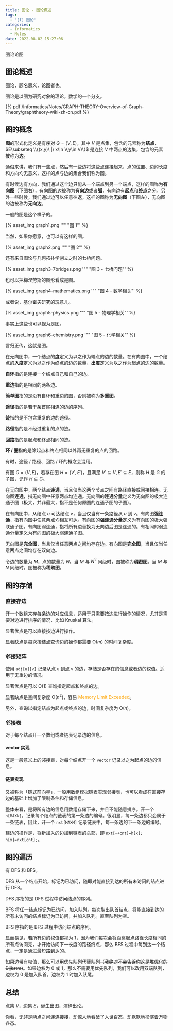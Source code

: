```yaml
---
title: 图论 - 图论概述
tags:
  - '[I] 图论'
categories:
  - Informatics
  - Notes
date: 2022-08-02 15:27:06
---
```



图论论图

<!--more-->

## 图论概述

图论，顾名思义，论图者也。

图论是以图为研究对象的理论，数学的一个分支。

{% pdf /Informatics/Notes/GRAPH-THEORY-Overview-of-Graph-Theory/graphtheory-wiki-zh-cn.pdf %}

## 图的概念

**图**的形式化定义是有序对 $G=(V,E)$，其中 $V$ 是点集，包含的元素称为**结点**，$E\subseteq \\{(x,y)\ |\ x\in V,y\in V\\}$ 是连接 $V$ 中两点的边集，包含的元素被称为**边**。

通俗来讲，我们有一些点，然后有一些边将这些点连接起来，点的位置、边的长度和方向均无意义，这样的点与边的集合我们称为图。

有时候边有方向，我们通过这个边只能从一个端点到另一个端点，这样的图称为**有向图**（下图右），有向图的边被称为**有向边**或者**弧**，有向边有**起点**和**终点**之分。另外一些时候，我们通过边可以任意往返，这样的图称为**无向图**（下图左），无向图的边被称为**无向边**。

一般的图是这个样子的。

{% asset_img graph1.png '"" "图 1"' %}

当然，如果你愿意，也可以有这样的图。

{% asset_img graph2.png '"" "图 2"' %}

还有来自图论与几何拓扑学创立之时的七桥问题。

{% asset_img graph3-7bridges.png '"" "图 3 - 七桥问题"' %}

也可以把梅涅劳斯的图形看成是图。

{% asset_img graph4-mathematics.png '"" "图 4 - 数学相关"' %}

或者说，基尔霍夫研究的玩意儿。

{% asset_img graph5-physics.png '"" "图 5 - 物理学相关"' %}

事实上这些也可以视为是图。

{% asset_img graph6-chemistry.png '"" "图 5 - 化学相关"' %}

言归正传，这就是图。

在无向图中，一个结点的**度**定义为以之作为端点的边的数量。在有向图中，一个结点的**入度**定义为以之作为终点的边的数量，**出度**定义为以之作为起点的边的数量。

**自环**指的是连接一个结点自己和自己的边。

**重边**指的是相同的两条边。

**简单图**指的是没有自环和重边的图，否则被称为**多重图**。

**途径**指的是若干条首尾相连的边的序列。

**迹**指的是不包含重复的边的途径。

**路径**指的是不经过重复的点的迹。

**回路**指的是起点和终点相同的迹。

**环 / 圈**指的是除起点和终点相同以外再无重复的点的回路。

有时，途径 / 路径、回路 / 环的概念会混用。

有图 $G=(V,E)$，若存在图 $H=(V',E')$，且满足 $V'\subseteq V,E'\subseteq E$，则称 $H$ 是 $G$ 的子图，记作 $H\subseteq G$。

在无向图中，两个结点**连通**，当且仅当这两个节点之间有路径直接或间接相连。无向图**连通**，指无向图中任意两点均连通。无向图的**连通分量**定义为无向图的极大连通子图（极大，并非最大，指不是任何原图的连通子图的子图）。

在有向图中，从结点 $u$ 可达结点 $v$，当且仅当有一条路径从 $u$ 到 $v$。有向图**强连通**，指有向图中任意两点均相互可达。有向图的**强连通分量**定义为有向图的极大强联通子图。有向图弱连通，指将所有边替换为无向边后图是连通的。有相同的弱连通分量定义为有向图的极大弱连通子图。

无向图是**完全图**，当且仅当任意两点之间均存在边。有向图是**完全图**，当且仅当任意两点之间均存在双向边。

令边的数量为 $M$，点的数量为 $N$。当 $M$ 与 $N^2$ 同级时，图被称为**稠密图**。当 $M$ 与 $N$ 同级时，图被称为**稀疏图**。

## 图的存储

### 直接存边

开一个数组来存每条边的对应信息，适用于只需要按边进行操作的情况，尤其是需要对边进行排序的情况，比如 Kruskal 算法。

显著优点是可以直接按边进行操作。

显著缺点是每次按结点查询边的操作都需要 $\mathrm{O}(m)$ 的时间复杂度。

### 邻接矩阵

使用 ``adj[u][v]`` 记录从点 ``u`` 到点 ``v`` 的边，存储是否存在的信息或者边的权值。适用于无重边的情况。

显著优点是可以 $\mathrm{O}(1)$ 查询指定起点和终点的边。

显著缺点是空间复杂度 $\mathrm{O}(n^2)$，容易 <font style="color:orange"><i class="fa-solid fa-microchip"></i> Memory Limit Exceeded</font>。

另外，查询以指定结点为起点或终点的边，时间复杂度为 $\mathrm{O}(n)$。

### 邻接表

对于每个结点开一个数组或者链表记录边的信息。

#### vector 实现

这是一般意义上的邻接表，对每个结点开一个 ``vector`` 记录以之为起点的边的信息。

#### 链表实现

又被称为「链式前向星」，一般用数组模拟链表实现邻接表，也可以看成在直接存边的基础上增加了限制条件和存储信息。

整体来看，是将所有边的信息用数组存储下来，并且不能随意排序。开一个 ``h[MAXN]``，记录每个结点的链表的第一条边的编号。很明显，每一条边都只会属于一条链表，因此，开一个 ``nxt[MAXM]`` 记录链表中，每一条边的下一条边的编号。

建边的操作是，将新加入的边加到链表的头部，即 ``nxt[++cnt]=h[x]; h[x]=nxt[cnt];``。

## 图的遍历

有 DFS 和 BFS。

DFS 从一个结点开始，标记为已访问，随即对能直接到达的所有未访问的结点进行 DFS。

DFS 序指的是 DFS 过程中访问结点的序列。

BFS 将任一结点标记为已访问，加入队列。每次取出队首结点，将能直接到达的所有未访问的结点标记为已访问，并加入队列。直至队列为空。

BFS 序指的是 BFS 过程中访问结点的序列。

显而易见，若所有边的权值都视为 $1$，因为我们每次会将距离起点路径长度相同的所有点访问完，才开始访问下一长度的路径终点，那么 BFS 过程中每到达一个结点，一定是通过最短路到达的。

如果边带有权值，那么可以用优先队列代替队列~~（我绝对不会告诉你这是堆优化的 Dijkstra)~~。如果边权为 $0$ 或 $1$，那么不需要用优先队列，我们可以改用双端队列，边权为 $0$ 是加入队首，边权为 $1$ 时加入队尾。

## 总结

点集 $V$，边集 $E$，诞生出图，演绎出论。

你看，无非是两点之间连连接接，却惊人地看破了人世百态，却默默地扮演着万物各态。
